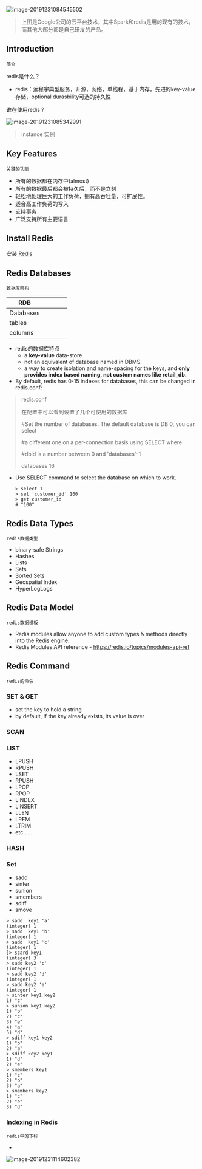 ![image-20191231084545502](D:\笔记\Redis\插图\image-20191231084545502.png)

> 上图是Google公司的云平台技术，其中Spark和redis是用的现有的技术，而其他大部分都是自己研发的产品。

## 

## Introduction

`简介`

redis是什么？

- redis：远程字典型服务，开源，网络，单线程，基于内存，先进的key-value存储，optional durasbility可选的持久性

谁在使用redis？

![image-20191231085342991](D:\笔记\Redis\插图\image-20191231085342991.png)

> instance 实例

## Key Features

`关键的功能`

- 所有的数据都在内存中(almost)
- 所有的数据最后都会被持久后，而不是立刻
- 轻松地处理巨大的工作负荷，拥有高吞吐量，可扩展性。
- 适合高工作负荷的写入
- 支持事务
- 广泛支持所有主要语言

## Install Redis

[安装 Redis](D:\笔记\Redis\Redis.md)



## Redis Databases

`数据库架构`

| RDB       |      |      |      |      |
| --------- | ---- | ---- | ---- | ---- |
| Databases |      |      |      |      |
| tables    |      |      |      |      |
| columns   |      |      |      |      |

- redis的数据库特点
  - a **key-value** data-store
  - not an equivalent of database named in DBMS.
  - a way to create isolation and name-spacing for the keys, and **only provides index based naming, not custom names like retail_db.**
- By default, redis has 0-15 indexes for databases, this can be changed in redis.conf:

> redis.conf
>
> 在配置中可以看到设置了几个可使用的数据库
>
> #Set the number of databases. The default database is DB 0, you can select
>
> #a different one on a per-connection basis using SELECT <dbid> where
>
> #dbid is a number between 0 and 'databases'-1
>
> databases 16

- Use SELECT command to select the database on which to work.

  ```redis
  > select 1
  > set 'customer_id' 100
  > get customer_id
  # "100"
  ```

## Redis Data Types

`redis数据类型`

- binary-safe Strings
- Hashes
- Lists
- Sets
- Sorted  Sets
- Geospatial Index
- HyperLogLogs

## Redis Data Model

`redis数据模板`

-  Redis modules allow anyone to add custom types & methods directly into the Redis engine. 
- Redis Modules API reference - https://redis.io/topics/modules-api-ref

## Redis Command

`redis的命令`

### SET & GET

- set the key to hold a string
- by default, if the key already exists, its value is over

### SCAN

### LIST

- LPUSH
- RPUSH
- LSET
- RPUSH
- LPOP
- RPOP
- LINDEX
- LINSERT
- LLEN
- LREM
- LTRIM
- etc.......

### HASH

### Set

- sadd
- sinter
- sunion
- smembers
- sdiff
- smove

```redis
> sadd  key1 'a'
(integer) 1
> sadd  key1 'b'
(integer) 1
> sadd  key1 'c'
(integer) 1
]> scard key1
(integer) 3
> sadd key2 'c'
(integer) 1
> sadd key2 'd'
(integer) 1
> sadd key2 'e'
(integer) 1
> sinter key1 key2
1) "c"
> sunion key1 key2
1) "b"
2) "c"
3) "e"
4) "a"
5) "d"
> sdiff key1 key2
1) "b"
2) "a"
> sdiff key2 key1
1) "d"
2) "e"
> smembers key1
1) "c"
2) "b"
3) "a"
> smembers key2
1) "c"
2) "e"
3) "d"

```

### Indexing in Redis

`redis中的下标`

- 



![image-20191231114602382](C:\Users\王先生\AppData\Roaming\Typora\typora-user-images\image-20191231114602382.png)

### 